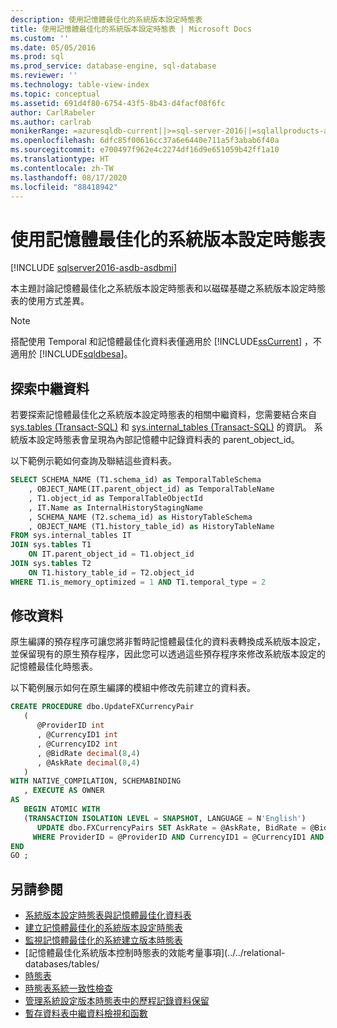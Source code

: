 ```yaml
---
description: 使用記憶體最佳化的系統版本設定時態表
title: 使用記憶體最佳化的系統版本設定時態表 | Microsoft Docs
ms.custom: ''
ms.date: 05/05/2016
ms.prod: sql
ms.prod_service: database-engine, sql-database
ms.reviewer: ''
ms.technology: table-view-index
ms.topic: conceptual
ms.assetid: 691d4f80-6754-43f5-8b43-d4facf08f6fc
author: CarlRabeler
ms.author: carlrab
monikerRange: =azuresqldb-current||>=sql-server-2016||=sqlallproducts-allversions||>=sql-server-linux-2017||=azuresqldb-mi-current
ms.openlocfilehash: 6dfc85f00616cc37a6e6440e711a5f3abab6f40a
ms.sourcegitcommit: e700497f962e4c2274df16d9e651059b42ff1a10
ms.translationtype: HT
ms.contentlocale: zh-TW
ms.lasthandoff: 08/17/2020
ms.locfileid: "88418942"
---
```

# <a name="working-with-memory-optimized-system-versioned-temporal-tables"></a>使用記憶體最佳化的系統版本設定時態表

[!INCLUDE [sqlserver2016-asdb-asdbmi](../../includes/applies-to-version/sqlserver2016-asdb-asdbmi.md)]

本主題討論記憶體最佳化之系統版本設定時態表和以磁碟基礎之系統版本設定時態表的使用方式差異。

> [!NOTE]
> 搭配使用 Temporal 和記憶體最佳化資料表僅適用於 [!INCLUDE[ssCurrent](../../includes/sscurrent-md.md)] ，不適用於 [!INCLUDE[sqldbesa](../../includes/sqldbesa-md.md)]。

## <a name="discovering-metadata"></a>探索中繼資料

若要探索記憶體最佳化之系統版本設定時態表的相關中繼資料，您需要結合來自 [sys.tables &#40;Transact-SQL&#41;](../../relational-databases/system-catalog-views/sys-tables-transact-sql.md) 和 [sys.internal_tables &#40;Transact-SQL&#41;](../../relational-databases/system-catalog-views/sys-internal-tables-transact-sql.md) 的資訊。 系統版本設定時態表會呈現為內部記憶體中記錄資料表的 parent_object_id。

以下範例示範如何查詢及聯結這些資料表。

```sql
SELECT SCHEMA_NAME (T1.schema_id) as TemporalTableSchema
    , OBJECT_NAME(IT.parent_object_id) as TemporalTableName
    , T1.object_id as TemporalTableObjectId
    , IT.Name as InternalHistoryStagingName
    , SCHEMA_NAME (T2.schema_id) as HistoryTableSchema
    , OBJECT_NAME (T1.history_table_id) as HistoryTableName
FROM sys.internal_tables IT
JOIN sys.tables T1
    ON IT.parent_object_id = T1.object_id
JOIN sys.tables T2
    ON T1.history_table_id = T2.object_id
WHERE T1.is_memory_optimized = 1 AND T1.temporal_type = 2

```

## <a name="modifying-data"></a>修改資料

原生編譯的預存程序可讓您將非暫時記憶體最佳化的資料表轉換成系統版本設定，並保留現有的原生預存程序，因此您可以透過這些預存程序來修改系統版本設定的記憶體最佳化時態表。

以下範例展示如何在原生編譯的模組中修改先前建立的資料表。

```sql
CREATE PROCEDURE dbo.UpdateFXCurrencyPair
   (
      @ProviderID int
      , @CurrencyID1 int
      , @CurrencyID2 int
      , @BidRate decimal(8,4)
      , @AskRate decimal(8,4)
   )
WITH NATIVE_COMPILATION, SCHEMABINDING
   , EXECUTE AS OWNER
AS
   BEGIN ATOMIC WITH
   (TRANSACTION ISOLATION LEVEL = SNAPSHOT, LANGUAGE = N'English')
      UPDATE dbo.FXCurrencyPairs SET AskRate = @AskRate, BidRate = @BidRate
     WHERE ProviderID = @ProviderID AND CurrencyID1 = @CurrencyID1 AND CurrencyID2 = @CurrencyID2
END
GO ;

```

## <a name="see-also"></a>另請參閱

- [系統版本設定時態表與記憶體最佳化資料表](../../relational-databases/tables/system-versioned-temporal-tables-with-memory-optimized-tables.md)
- [建立記憶體最佳化的系統版本設定時態表](../../relational-databases/tables/creating-a-memory-optimized-system-versioned-temporal-table.md)
- [監視記憶體最佳化的系統建立版本時態表](../../relational-databases/tables/monitoring-memory-optimized-system-versioned-temporal-tables.md)
- [記憶體最佳化系統版本控制時態表的效能考量事項](../../relational-databases/tables/
- [時態表](../../relational-databases/tables/temporal-tables.md)
- [時態表系統一致性檢查](../../relational-databases/tables/temporal-table-system-consistency-checks.md)
- [管理系統設定版本時態表中的歷程記錄資料保留](../../relational-databases/tables/manage-retention-of-historical-data-in-system-versioned-temporal-tables.md)
- [暫存資料表中繼資料檢視和函數](../../relational-databases/tables/temporal-table-metadata-views-and-functions.md)
